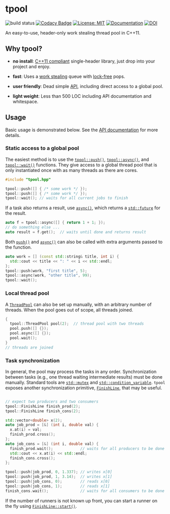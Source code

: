 # tpool

![build status](https://github.com/tnagler/tpool/actions/workflows/main.yml/badge.svg?branch=main)
[![Codacy Badge](https://app.codacy.com/project/badge/Grade/ed2deb06d4454ab3b488536426ec3066)](https://www.codacy.com/gh/tnagler/tpool/dashboard?utm_source=github.com&amp;utm_medium=referral&amp;utm_content=tnagler/tpool&amp;utm_campaign=Badge_Grade)
[![License: MIT](https://img.shields.io/badge/License-MIT-yellow.svg)](https://opensource.org/licenses/MIT)
[![Documentation](https://img.shields.io/website/http/tnagler.github.io/tpool.svg)](https://vinecopulib.github.io/pyvinecopulib/)
[![DOI](https://zenodo.org/badge/427536398.svg)](https://zenodo.org/badge/latestdoi/427536398)


An easy-to-use, header-only work stealing thread pool in C++11.

## Why tpool?

* **no install**: [C++11 compliant](https://en.cppreference.com/w/cpp/compiler_support) single-header library, just drop into your project and enjoy.

* **fast**: Uses a [work stealing](https://en.wikipedia.org/wiki/Work_stealing)  queue with [lock-free](https://en.wikipedia.org/wiki/Non-blocking_algorithm#Lock-freedom) pops.

* **user friendly**: Dead simple [API](https://tnagler.github.io/tpool/), including direct access to a global pool.

* **light weight**: Less than 500 LOC including API documentation and whitespace.

## Usage

Basic usage is demonstrated below. See the [API documentation](https://tnagler.github.io/tpool/) for more details.

### Static access to a global pool

The easiest method is to use the [`tpool::push()`](https://tnagler.github.io/tpool/namespacetpool.html#affc41895dab281715c271aca3649e830), 
[`tpool::async()`](https://tnagler.github.io/tpool/namespacetpool.html#a10575809d24ead3716e312585f90a94a), 
and [`tpool::wait()`](https://tnagler.github.io/tpool/namespacetpool.html#a086671a25cc4f207112bc82a00688301) functions. They give access to a global thread pool that is only instantiated once with as many threads as there are cores.

```cpp
#include "tpool.hpp"

tpool::push([] { /* some work */ });
tpool::push([] { /* some work */ });
tpool::wait(); // waits for all current jobs to finish
```

If a task also returns a result, use [`async()`](https://tnagler.github.io/tpool/namespacetpool.html#a10575809d24ead3716e312585f90a94a), which returns a [`std::future`](https://en.cppreference.com/w/cpp/thread/future) for the result.

```cpp
auto f = tpool::async([] { return 1 + 1; });
// do something else ...
auto result = f.get();  // waits until done and returns result
```

Both [`push()`](https://tnagler.github.io/tpool/namespacetpool.html#affc41895dab281715c271aca3649e830) and [`async()`](https://tnagler.github.io/tpool/namespacetpool.html#a10575809d24ead3716e312585f90a94a) can also be called with extra arguments passed to the function.

```cpp
auto work = [] (const std::string& title, int i) { 
  std::cout << title << ": " << i << std::endl; 
};
tpool::push(work, "first title", 5);
tpool::async(work, "other title", 99);
tpool::wait();
```

### Local thread pool

A [`ThreadPool`](https://tnagler.github.io/tpool/classtpool_1_1ThreadPool.html) can also be set up manually, with an arbitrary number of threads. When the pool goes out of scope, all threads joined.

```cpp
{
  tpool::ThreadPool pool(2);  // thread pool with two threads
  pool.push([] {});
  pool.async([] {});
  pool.wait();
}
// threads are joined
```

### Task synchronization

In general, the pool may process the tasks in any order. Synchronization between tasks (e.g., one thread waiting intermediate results) must be done manually. Standard tools are [`std::mutex`](https://en.cppreference.com/w/cpp/thread/mutex) and [`std::condition_variable`](https://en.cppreference.com/w/cpp/thread/condition_variable). `tpool` exposes another synchronization primitive, [`FinishLine`](https://tnagler.github.io/tpool/classtpool_1_1FinishLine.html), that may be useful.

```cpp

// expect two producers and two consumers
tpool::FinishLine finish_prod(2);  
tpool::FinishLine finish_cons(2);

std::vector<double> x(2);
auto job_prod = [&] (int i, double val) { 
  x.at(i) = val; 
  finish_prod.cross(); 
};
auto job_cons = [&] (int i, double val) { 
  finish_prod.wait();            // waits for all producers to be done
  std::cout << x.at(i) << std::endl; 
  finish_cons.cross();
};

tpool::push(job_prod, 0, 1.337); // writes x[0]
tpool::push(job_prod, 1, 3.14);  // writes x[1]
tpool::push(job_cons, 0);        // reads x[0]
tpool::push(job_cons, 1);        // reads x[1]
finish_cons.wait();              // waits for all consumers to be done
```

If the number of runners is not known up front, you can start a runner on the fly using [`FinishLine::start()`](https://tnagler.github.io/tpool/classtpool_1_1FinishLine.html).
